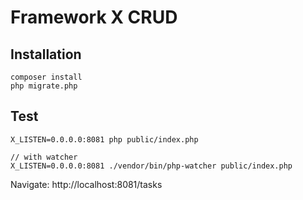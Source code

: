 # Framework X CRUD

## Installation
    composer install
    php migrate.php

## Test

    X_LISTEN=0.0.0.0:8081 php public/index.php

    // with watcher
    X_LISTEN=0.0.0.0:8081 ./vendor/bin/php-watcher public/index.php

Navigate: http://localhost:8081/tasks
